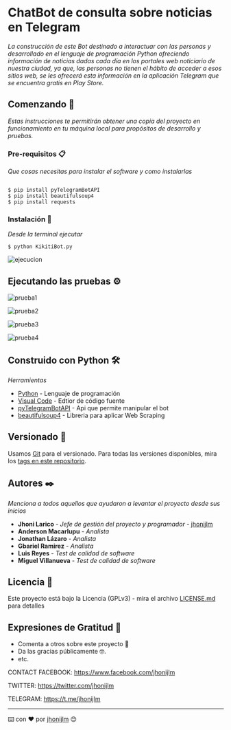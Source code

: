 # ChatBot de consulta sobre noticias en Telegram

_La construcción de este Bot destinado a interactuar con las personas y desarrollado en el lenguaje de programación Python ofreciendo información de noticias dadas cada día en los portales web noticiario de nuestra ciudad, ya que, las personas no tienen el hábito de acceder a esos sitios web, se les ofrecerá esta información en la aplicación Telegram que se encuentra gratis en Play Store._


## Comenzando 🚀

_Estas instrucciones te permitirán obtener una copia del proyecto en funcionamiento en tu máquina local para propósitos de desarrollo y pruebas._



### Pre-requisitos 📋

_Que cosas necesitas para instalar el software y como instalarlas_

```

$ pip install pyTelegramBotAPI
$ pip install beautifulsoup4
$ pip install requests

```

### Instalación 🔧


_Desde la terminal ejecutar_

```
$ python KikitiBot.py
```

![ejecucion](https://user-images.githubusercontent.com/29264001/49101137-7e454680-f243-11e8-9ff7-eee70105ec48.png)


## Ejecutando las pruebas ⚙️

![prueba1](https://user-images.githubusercontent.com/29264001/49101461-3ecb2a00-f244-11e8-8b68-b4e8188ba788.png)

![prueba2](https://user-images.githubusercontent.com/29264001/49101660-c4e77080-f244-11e8-928a-0b1ba69083d1.png)

![prueba3](https://user-images.githubusercontent.com/29264001/49101789-0e37c000-f245-11e8-88f0-20b58a7b0c74.png)

![prueba4](https://user-images.githubusercontent.com/29264001/49101825-30314280-f245-11e8-88cf-cdd4627ac36e.png)


## Construido con Python 🛠️

_Herramientas_

* [Python](https://www.python.org/) - Lenguaje de programación
* [Visual Code](https://code.visualstudio.com/) - Edtior de código fuente
* [pyTelegramBotAPI](https://github.com/eternnoir/pyTelegramBotAPI) - Api que permite manipular el bot
* [beautifulsoup4](https://www.crummy.com/software/BeautifulSoup/bs4/doc/) - Libreria para aplicar Web Scraping


## Versionado 📌

Usamos [Git](https://git-scm.com/) para el versionado. Para todas las versiones disponibles, mira los [tags en este repositorio](https://github.com/jhonijlm/ChatBot-de-consulta-sobre-noticias-en-Telegram/commits/master).

## Autores ✒️

_Menciona a todos aquellos que ayudaron a levantar el proyecto desde sus inicios_

* **Jhoni Larico** - *Jefe de gestión del proyecto y programador* - [jhonijlm](https://github.com/jhonijlm)
* **Anderson Macarlupu** - *Analista*
* **Jonathan Lázaro** - *Analista*
* **Gbariel Ramirez** - *Analista*
* **Luis Reyes** - *Test de calidad de software*
* **Miguel Villanueva** - *Test de calidad de software*


## Licencia 📄

Este proyecto está bajo la Licencia (GPLv3) - mira el archivo [LICENSE.md](LICENSE.md) para detalles


## Expresiones de Gratitud 🎁

* Comenta a otros sobre este proyecto 📢
* Da las gracias públicamente 🤓.
* etc.

CONTACT
FACEBOOK: https://www.facebook.com/jhonijlm

TWITTER: https://twitter.com/jhonijlm

TELEGRAM: https://t.me/jhonijlm

---
⌨️ con ❤️ por [jhonijlm](https://github.com/jhonijlm) 😊




